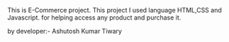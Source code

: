 This is E-Commerce project.
This project I used language HTML,CSS and Javascript.
for helping access any product and purchase it.



by developer:- Ashutosh Kumar Tiwary

